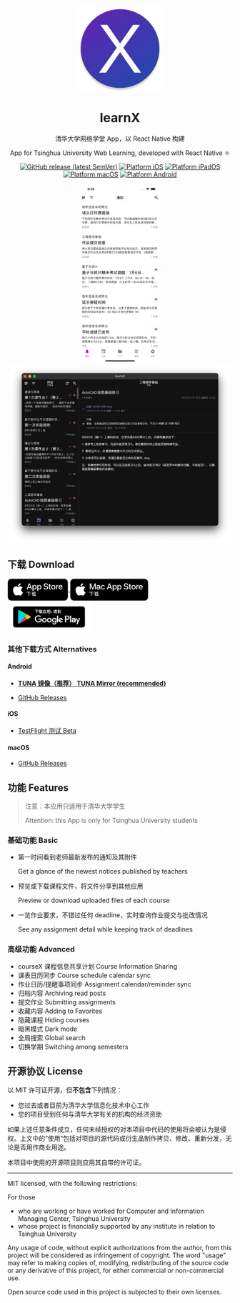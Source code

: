 <div align="center">

![logo](./docs/assets/logo.png)

<h1>learnX</h1>

清华大学网络学堂 App，以 React Native 构建

App for Tsinghua University Web Learning, developed with React Native ⚛️

[![GitHub release (latest SemVer)](https://img.shields.io/github/v/release/robertying/learnX?color=brightgreen)](https://github.com/robertying/learnX/releases)
[![Platform iOS](https://img.shields.io/badge/platform-ios-blue)](https://apps.apple.com/cn/app/learnx/id1459073115#?platform=iphone)
[![Platform iPadOS](https://img.shields.io/badge/platform-ipados-blue)](https://apps.apple.com/cn/app/learnx/id1459073115#?platform=ipad)
[![Platform macOS](https://img.shields.io/badge/platform-macos-blue)](https://apps.apple.com/cn/app/learnx/id1459073115#?platform=mac)
[![Platform Android](https://img.shields.io/badge/platform-android-red)](https://play.google.com/store/apps/details?id=io.robertying.learnx)

<div align="center">
    <img src="./docs/screenshots/iphone.png" alt="iphone screenshot" height="400" />
    <img src="./docs/screenshots/mac.png" alt="mac screenshot" height="400" />
</div>

</div>

## 下载 Download

<a href='https://apps.apple.com/cn/app/learnx/id1459073115#?platform=iphone'>
    <img align="center" height=50 alt='App Store 下载' src='docs/assets/Download_on_the_App_Store_Badge_CNSC_RGB_blk_092917.svg' />
</a>
<a href='https://apps.apple.com/cn/app/learnx/id1459073115#?platform=mac'>
    <img align="center" height=50 alt='Mac App Store 下载' src='docs/assets/Download_on_the_Mac_App_Store_Badge_CNSC_RGB_blk_092917.svg' />
</a>
<a href='https://play.google.com/store/apps/details?id=io.robertying.learnx'>
    <img align="center" height=72 alt='下载应用，请到 Google Play' src='docs/assets/google-play-badge.png' />
</a>

### 其他下载方式 Alternatives

#### Android

- **[TUNA 镜像（推荐） TUNA Mirror (recommended)](https://mirrors.tuna.tsinghua.edu.cn/github-release/robertying/learnX)**

- [GitHub Releases](https://github.com/robertying/learnX/releases)

#### iOS

- [TestFlight 测试 Beta](https://testflight.apple.com/join/5SPCH86w)

#### macOS

- [GitHub Releases](https://github.com/robertying/learnX/releases)

## 功能 Features

> 注意：本应用只适用于清华大学学生
>
> Attention: this App is only for Tsinghua University students

### 基础功能 Basic

- 第一时间看到老师最新发布的通知及其附件

  Get a glance of the newest notices published by teachers

- 预览或下载课程文件，将文件分享到其他应用

  Preview or download uploaded files of each course

- 一览作业要求，不错过任何 deadline，实时查询作业提交与批改情况

  See any assignment detail while keeping track of deadlines

### 高级功能 Advanced

- courseX 课程信息共享计划 Course Information Sharing
- 课表日历同步 Course schedule calendar sync
- 作业日历/提醒事项同步 Assignment calendar/reminder sync
- 归档内容 Archiving read posts
- 提交作业 Submitting assignments
- 收藏内容 Adding to Favorites
- 隐藏课程 Hiding courses
- 暗黑模式 Dark mode
- 全局搜索 Global search
- 切换学期 Switching among semesters

## 开源协议 License

以 MIT 许可证开源，但**不包含**下列情况：

- 您过去或者目前为清华大学信息化技术中心工作
- 您的项目受到任何与清华大学有关的机构的经济资助

如果上述任意条件成立，任何未经授权的对本项目中代码的使用将会被认为是侵权。上文中的“使用”包括对项目的源代码或衍生品制作拷贝、修改、重新分发，无论是否用作商业用途。

本项目中使用的开源项目则应用其自带的许可证。

---

MIT licensed, with the following restrictions:

For those

- who are working or have worked for Computer and Information Managing Center, Tsinghua University
- whose project is financially supported by any institute in relation to Tsinghua University

Any usage of code, without explicit authorizations from the author, from this project will be considered as infringement of copyright. The word "usage" may refer to making copies of, modifying, redistributing of the source code or any derivative of this project, for either commercial or non-commercial use.

Open source code used in this project is subjected to their own licenses.
